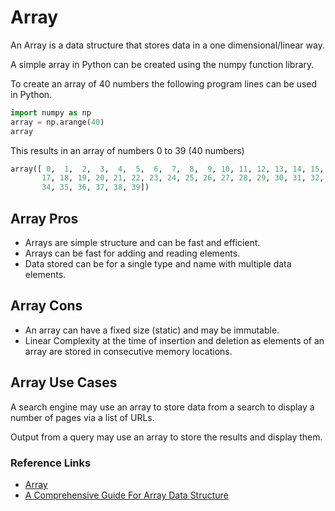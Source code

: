 # Array

An Array is a data structure that stores data in a one dimensional/linear way.

A simple array in Python can be created using the numpy function library.

To create an array of 40 numbers the following program lines can be used in Python.

```python
import numpy as np
array = np.arange(40)
array
```

This results in an array of numbers 0 to 39 (40 numbers)

```python
array([ 0,  1,  2,  3,  4,  5,  6,  7,  8,  9, 10, 11, 12, 13, 14, 15, 16,
       17, 18, 19, 20, 21, 22, 23, 24, 25, 26, 27, 28, 29, 30, 31, 32, 33,
       34, 35, 36, 37, 38, 39])
```

## Array Pros

- Arrays are simple structure and can be fast and efficient.
- Arrays can be fast for adding and reading elements.
- Data stored can be for a single type and name with multiple data elements.

## Array Cons

- An array can have a fixed size (static) and may be immutable.
- Linear Complexity at the time of insertion and deletion as elements of an array are stored in consecutive memory locations.

## Array Use Cases

A search engine may use an array to store data from a search to display a number of pages via a list of URLs.

Output from a query may use an array to store the results and display them.

### Reference Links

- [Array](https://en.wikipedia.org/wiki/Array_data_structure)
- [A Comprehensive Guide For Array Data Structure](https://medium.com/codeconvention/learn-array-data-structure-2fa01edd21c2)
